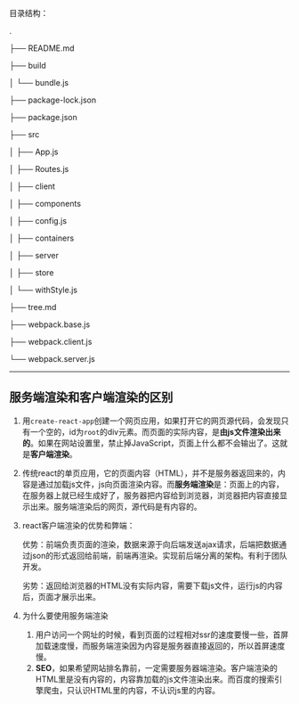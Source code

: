 目录结构：      

.       

├── README.md       

├── build       

│   └── bundle.js       

├── package-lock.json       

├── package.json        

├── src     

│   ├── App.js      

│   ├── Routes.js       

│   ├── client      

│   ├── components      

│   ├── config.js       

│   ├── containers      

│   ├── server      

│   ├── store       

│   └── withStyle.js        

├── tree.md     

├── webpack.base.js     

├── webpack.client.js       

└── webpack.server.js       

------

## 服务端渲染和客户端渲染的区别

1. 用`create-react-app`创建一个网页应用，如果打开它的网页源代码，会发现只有一个空的，id为`root`的div元素。而页面的实际内容，是**由js文件渲染出来的**。如果在网站设置里，禁止掉JavaScript，页面上什么都不会输出了。这就是**客户端渲染**。

2. 传统react的单页应用，它的页面内容（HTML），并不是服务器返回来的，内容是通过加载js文件，js向页面渲染内容。而**服务端渲染**是：页面上的内容，在服务器上就已经生成好了，服务器把内容给到浏览器，浏览器把内容直接显示出来。服务端渲染后的网页，源代码是有内容的。

3. react客户端渲染的优势和弊端：

   优势：前端负责页面的渲染，数据来源于向后端发送ajax请求，后端把数据通过json的形式返回给前端，前端再渲染。实现前后端分离的架构。有利于团队开发。

   劣势：返回给浏览器的HTML没有实际内容，需要下载js文件，运行js的内容后，页面才展示出来。

4. 为什么要使用服务端渲染

   1. 用户访问一个网址的时候，看到页面的过程相对ssr的速度要慢一些，首屏加载速度慢，而服务端渲染因为内容是服务器直接返回的，所以首屏速度慢。
   2. **SEO**，如果希望网站排名靠前，一定需要服务器端渲染。客户端渲染的HTML里是没有内容的，内容靠加载的js文件渲染出来。而百度的搜索引擎爬虫，只认识HTML里的内容，不认识js里的内容。